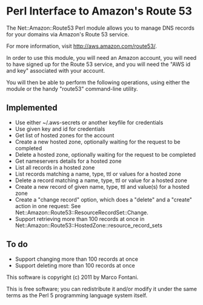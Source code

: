 Perl Interface to Amazon's Route 53
===================================

The Net::Amazon::Route53 Perl module allows you to manage DNS
records for your domains via Amazon's Route 53 service.

For more information, visit http://aws.amazon.com/route53/.

In order to use this module, you will need an Amazon account,
you will need to have signed up for the Route 53 service, and
you will need the "AWS id and key" associated with your account.

You will then be able to perform the following operations, using
either the module or the handy "route53" command-line utility.

Implemented
-----------

- Use either ~/.aws-secrets or another keyfile for credentials
- Use given key and id for credentials
- Get list of hosted zones for the account
- Create a new hosted zone, optionally waiting for the request to be completed
- Delete a hosted zone, optionally waiting for the request to be completed
- Get nameservers details for a hosted zone
- List all records in a hosted zone
- List records matching a name, type, ttl or values for a hosted zone
- Delete a record matching a name, type, ttl or value for a hosted zone
- Create a new record of given name, type, ttl and value(s) for a hosted zone
- Create a "change record" option, which does a "delete" and a "create" action in one request: See Net::Amazon::Route53::ResourceRecordSet::Change.
- Support retrieving more than 100 records at once in Net::Amazon::Route53::HostedZone::resource_record_sets

To do
-----

- Support changing more than 100 records at once
- Support deleting more than 100 records at once


This software is copyright (c) 2011 by Marco Fontani.

This is free software; you can redistribute it and/or modify it under
the same terms as the Perl 5 programming language system itself.
